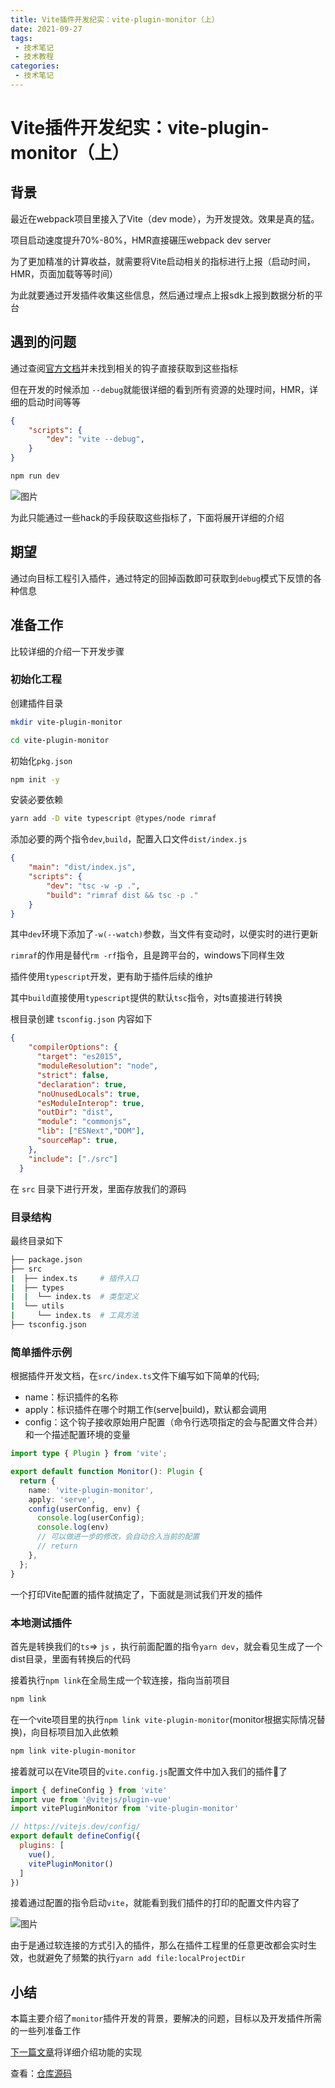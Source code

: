 ```yaml
---
title: Vite插件开发纪实：vite-plugin-monitor（上）
date: 2021-09-27
tags:
 - 技术笔记
 - 技术教程
categories:
 - 技术笔记
---
```

# Vite插件开发纪实：vite-plugin-monitor（上）

## 背景
最近在webpack项目里接入了Vite（dev mode），为开发提效。效果是真的猛。

项目启动速度提升70%-80%，HMR直接碾压webpack dev server

为了更加精准的计算收益，就需要将Vite启动相关的指标进行上报（启动时间，HMR，页面加载等等时间）

为此就要通过开发插件收集这些信息，然后通过埋点上报sdk上报到数据分析的平台

## 遇到的问题
通过查阅[官方文档](https://vitejs.dev/guide/api-plugin.html)并未找到相关的钩子直接获取到这些指标

但在开发的时候添加 `--debug`就能很详细的看到所有资源的处理时间，HMR，详细的启动时间等等

```json
{
    "scripts": {
        "dev": "vite --debug",
    }
}
```
```sh
npm run dev
```
![图片](https://img.cdn.sugarat.top/mdImg/MTYzMjcyMjY1NzQxMQ==632722657411)

为此只能通过一些hack的手段获取这些指标了，下面将展开详细的介绍

## 期望
通过向目标工程引入插件，通过特定的回掉函数即可获取到`debug`模式下反馈的各种信息

## 准备工作
比较详细的介绍一下开发步骤

### 初始化工程
创建插件目录
```sh
mkdir vite-plugin-monitor

cd vite-plugin-monitor
```
初始化`pkg.json`

```sh
npm init -y
```

安装必要依赖
```sh
yarn add -D vite typescript @types/node rimraf
```

添加必要的两个指令`dev`,`build`，配置入口文件`dist/index.js`
```json
{
    "main": "dist/index.js",
    "scripts": {
        "dev": "tsc -w -p .",
        "build": "rimraf dist && tsc -p ."
    }
}
```
其中`dev`环境下添加了`-w(--watch)`参数，当文件有变动时，以便实时的进行更新


`rimraf`的作用是替代`rm -rf`指令，且是跨平台的，windows下同样生效

插件使用`typescript`开发，更有助于插件后续的维护

其中`build`直接使用`typescript`提供的默认`tsc`指令，对ts直接进行转换

根目录创建 `tsconfig.json` 内容如下
```json
{
    "compilerOptions": {
      "target": "es2015",
      "moduleResolution": "node",
      "strict": false,
      "declaration": true,
      "noUnusedLocals": true,
      "esModuleInterop": true,
      "outDir": "dist",
      "module": "commonjs",
      "lib": ["ESNext","DOM"],
      "sourceMap": true,
    },
    "include": ["./src"]
  }
```
在 `src` 目录下进行开发，里面存放我们的源码

### 目录结构
最终目录如下
```sh
├── package.json
├── src
|  ├── index.ts     # 插件入口
|  ├── types        
|  |  └── index.ts  # 类型定义
|  └── utils
|     └── index.ts  # 工具方法
├── tsconfig.json
```

### 简单插件示例
根据插件开发文档，在`src/index.ts`文件下编写如下简单的代码;
* name：标识插件的名称
* apply：标识插件在哪个时期工作(serve|build)，默认都会调用
* config：这个钩子接收原始用户配置（命令行选项指定的会与配置文件合并）和一个描述配置环境的变量
```ts
import type { Plugin } from 'vite';

export default function Monitor(): Plugin {
  return {
    name: 'vite-plugin-monitor',
    apply: 'serve',
    config(userConfig, env) {
      console.log(userConfig);
      console.log(env)
      // 可以做进一步的修改，会自动合入当前的配置
      // return
    },
  };
}
```
一个打印Vite配置的插件就搞定了，下面就是测试我们开发的插件

### 本地测试插件
首先是转换我们的`ts`=> `js` ，执行前面配置的指令`yarn dev`，就会看见生成了一个dist目录，里面有转换后的代码

接着执行`npm link`在全局生成一个软连接，指向当前项目
```sh
npm link
```

在一个vite项目里的执行`npm link vite-plugin-monitor`(monitor根据实际情况替换)，向目标项目加入此依赖
```sh
npm link vite-plugin-monitor
```

接着就可以在Vite项目的`vite.config.js`配置文件中加入我们的插件了
```js
import { defineConfig } from 'vite'
import vue from '@vitejs/plugin-vue'
import vitePluginMonitor from 'vite-plugin-monitor'

// https://vitejs.dev/config/
export default defineConfig({
  plugins: [
    vue(),
    vitePluginMonitor()
  ]
})
```
接着通过配置的指令启动`vite`，就能看到我们插件的打印的配置文件内容了

![图片](https://img.cdn.sugarat.top/mdImg/MTYzMjc1NTgxNDM4Nw==632755814387)

由于是通过软连接的方式引入的插件，那么在插件工程里的任意更改都会实时生效，也就避免了频繁的执行`yarn add file:localProjectDir`

## 小结
本篇主要介绍了`monitor`插件开发的背景，要解决的问题，目标以及开发插件所需的一些列准备工作

[下一篇文章](./vite-plugin-monitor2.md)将详细介绍功能的实现

查看：[仓库源码](https://github.com/ATQQ/vite-plugin-monitor)

<comment/>
<tongji/>